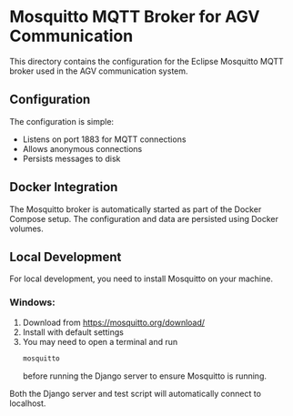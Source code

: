 # Mosquitto MQTT Broker for AGV Communication

This directory contains the configuration for the Eclipse Mosquitto MQTT broker used in the AGV communication system.

## Configuration

The configuration is simple:

- Listens on port 1883 for MQTT connections
- Allows anonymous connections
- Persists messages to disk

## Docker Integration

The Mosquitto broker is automatically started as part of the Docker Compose setup. The configuration and data are persisted using Docker volumes.

## Local Development

For local development, you need to install Mosquitto on your machine.

### Windows:

1. Download from https://mosquitto.org/download/
2. Install with default settings
3. You may need to open a terminal and run
   ```bash
   mosquitto
   ```
   before running the Django server to ensure Mosquitto is running.

Both the Django server and test script will automatically connect to localhost.
